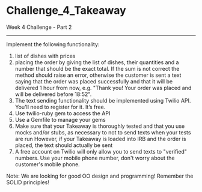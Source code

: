 Challenge_4_Takeaway
====================

Week 4 Challenge - Part 2
_________________________

Implement the following functionality:
1. list of dishes with prices
2. placing the order by giving the list of dishes, their quantities and a number that should be the exact total. If the sum is not correct the method should raise an error, otherwise the customer is sent a text saying that the order was placed successfully and that it will be delivered 1 hour from now, e.g. "Thank you! Your order was placed and will be delivered before 18:52".
3. The text sending functionality should be implemented using Twilio API. You'll need to register for it. It’s free.
4. Use twilio-ruby gem to access the API
5. Use a Gemfile to manage your gems
6. Make sure that your Takeaway is thoroughly tested and that you use mocks and/or stubs, as necessary to not to send texts when your tests are run
However, if your Takeaway is loaded into IRB and the order is placed, the text should actually be sent
7. A free account on Twilio will only allow you to send texts to "verified" numbers. Use your mobile phone number, don't worry about the customer's mobile phone.

Note: We are looking for good OO design and programming! Remember the SOLID principles!
